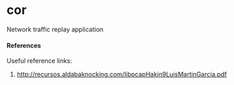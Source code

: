 # cor
Network traffic replay application

#### References
Useful reference links:

1. http://recursos.aldabaknocking.com/libpcapHakin9LuisMartinGarcia.pdf
